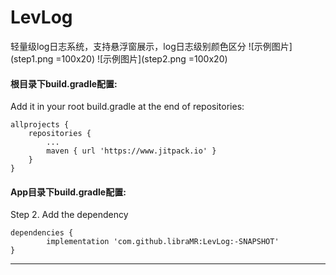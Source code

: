 # LevLog
轻量级log日志系统，支持悬浮窗展示，log日志级别颜色区分
![示例图片](step1.png =100x20)
![示例图片](step2.png =100x20)

####  根目录下build.gradle配置:
Add it in your root build.gradle at the end of repositories:

	allprojects {
		repositories {
			...
			maven { url 'https://www.jitpack.io' }
		}
	}
 
#### App目录下build.gradle配置:
Step 2. Add the dependency

	dependencies {
	        implementation 'com.github.libraMR:LevLog:-SNAPSHOT'
	}
---
